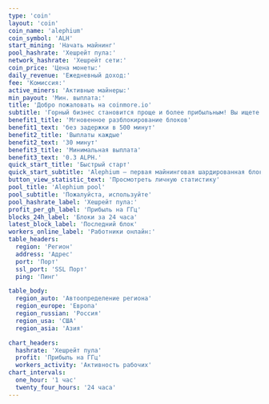 ```yaml
---
type: 'coin'
layout: 'coin'
coin_name: 'alephium'
coin_symbol: 'ALH'
start_mining: 'Начать майнинг'
pool_hashrate: 'Хешрейт пула:'
network_hashrate: 'Хешрейт сети:'
coin_price: 'Цена монеты:'
daily_revenue: 'Ежедневный доход:'
fee: 'Комиссия:'
active_miners: 'Активные майнеры:'
min_payout: 'Мин. выплата:'
title: 'Добро пожаловать на coinmore.io'
subtitle: 'Горный бизнес становится проще и более прибыльным! Вы ищете надежный пул с низкими комиссиями? Хотите стабильность и прозрачную статистику? Не ищите дальше! На нашей платформе вы найдете все для эффективной добычи, а также дружелюбное сообщество и техническую поддержку, готовую помочь в любой ситуации. Зарабатывайте больше с меньшими затратами.'
benefit1_title: 'Мгновенное разблокирование блоков'
benefit1_text: 'без задержки в 500 минут'
benefit2_title: 'Выплаты каждые'
benefit2_text: '30 минут'
benefit3_title: 'Минимальная выплата'
benefit3_text: '0.3 ALPH.'
quick_start_title: 'Быстрый старт'
quick_start_subtitle: 'Alephium — первая майнинговая шардированная блокчейн-платформа первого уровня, которая масштабирует и улучшает основные технологии Bitcoin, Proof of Work и UTXO. Она обеспечивает высокопроизводительную, безопасную платформу для DeFi и децентрализованных приложений с повышенной энергоэффективностью.'
button_view_statistic_text: 'Просмотреть личную статистику'
pool_title: 'Alephium pool'
pool_subtitle: 'Пожалуйста, используйте'
pool_hashrate_label: 'Хешрейт пула:'
profit_per_gh_label: 'Прибыль на ГГц'
blocks_24h_label: 'Блоки за 24 часа'
latest_block_label: 'Последний блок'
workers_online_label: 'Работники онлайн:'
table_headers:
  region: 'Регион'
  address: 'Адрес'
  port: 'Порт'
  ssl_port: 'SSL Порт'
  ping: 'Пинг'

table_body:
  region_auto: 'Автоопределение региона'
  region_europe: 'Европа'
  region_russian: 'Россия'
  region_usa: 'США'
  region_asia: 'Азия'

chart_headers:
  hashrate: 'Хешрейт пула'
  profit: 'Прибыль на ГГц'
  workers_activity: 'Активность рабочих'
chart_intervals:
  one_hour: '1 час'
  twenty_four_hours: '24 часа'
---
```

